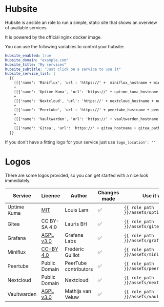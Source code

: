 # Hubsite

Hubsite is ansible an role to run a simple, static site that shows an overview of available services.

It is powered by the official nginx docker image.

You can use the following variables to control your hubsite:

```yaml
hubsite_enabled: true
hubsite_domain: "example.com"
hubsite_title: "My services"
hubsite_subtitle: "Just click on a service to use it"
hubsite_service_list: |
  {{
    ([{'name': 'Miniflux', 'url': 'https://' +  miniflux_hostname + miniflux_path_prefix, 'logo_location': '{{ role_path }}/assets/miniflux.png', 'description': 'An opinionated feed reader '}] if miniflux_enabled else [])
    +
    ([{'name': 'Uptime Kuma', 'url': 'https://' + uptime_kuma_hostname + uptime_kuma_path_prefix, 'logo_location': '{{ role_path }}/assets/uptime-kuma.png', 'description': 'Check if the status of services'}] if uptime_kuma_enabled else [])
    +
    ([{'name': 'Nextcloud', 'url': 'https://' + nextcloud_hostname + nextcloud_path_prefix, 'logo_location': '{{ role_path }}/assets/nextcloud.png', 'description': 'Sync your files & much more'}] if nextcloud_enabled else [])
    +
    ([{'name': 'Peertube', 'url': 'https://' + peertube_hostname + peertube_path_prefix, 'logo_location': '{{ role_path }}/assets/peertube.png', 'description': 'Watch videos '}] if peertube_enabled else [])
    +
    ([{'name': 'Vaultwarden', 'url': 'https://' + vaultwarden_hostname + vaultwarden_path_prefix, ' logo_location': '{{ role_path }}/assets/vaultwarden.png', 'description': 'Securly access your passwords'}] if vaultwarden_enabled else [])
    +
    ([{'name': 'Gitea', 'url': 'https://' + gitea_hostname + gitea_path_prefix, 'logo_location': '{{ role_path }}/assets/gitea.png', 'description': 'A git service'}] if gitea_enabled else [])
  }}
```

If you don't have a fitting logo for your service just use `logo_location': ''`


# Logos

There are some logos provided, so you can get started with a nice look immediately.

| Service     | Licence                                                                       | Author                | Changes made | Use it with                              |
|-------------|-------------------------------------------------------------------------------|-----------------------|--------------|------------------------------------------|
| Uptime Kuma | [MIT](https://github.com/louislam/uptime-kuma/blob/master/LICENSE)            | Louis Lam             | ✅            | `{{ role_path }}/assets/uptime-kuma.png` |
| Gitea       | CC BY-SA 4.0                                                                  | Lauris BH             | ✅            | `{{ role_path }}/assets/gitea.png`       |
| Grafana     | [AGPL v3.0](https://github.com/grafana/grafana/blob/main/LICENSE)             | Grafana Labs          | ✅            | `{{ role_path }}/assets/grafana.png`     |
| Miniflux    | [CC-BY 4.0](https://creativecommons.org/licenses/by/4.0/)                     | Frédéric Guillot      | ✅            | `{{ role_path }}/assets/miniflux.png`    |
| Peertube    | Public Domain                                                                 | PeerTube contributors | ✅            | `{{ role_path }}/assets/peertube.png`    |
| Nextcloud   | Public Domain                                                                 | Nextcloud             | ✅            | `{{ role_path }}/assets/nextcloud.png`   |
| Vaultwarden | [AGPL v3.0](https://github.com/dani-garcia/vaultwarden/blob/main/LICENSE.txt) | Mathijs van Veluw     | ✅            | `{{ role_path }}/assets/vaultwarden.png` |